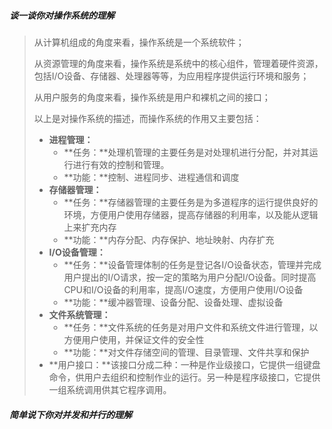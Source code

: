 ##### 谈一谈你对操作系统的理解

> 从计算机组成的角度来看，操作系统是一个系统软件；
>
> 从资源管理的角度来看，操作系统是系统中的核心组件，管理着硬件资源，包括I/O设备、存储器、处理器等等，为应用程序提供运行环境和服务；
>
> 从用户服务的角度来看，操作系统是用户和裸机之间的接口；
>
> 以上是对操作系统的描述，而操作系统的作用又主要包括：
>
> - **进程管理：**
>   - **任务：**处理机管理的主要任务是对处理机进行分配，并对其运行进行有效的控制和管理。
>   - **功能：**控制、进程同步、进程通信和调度
> - **存储器管理：**
>   - **任务：**存储器管理的主要任务是为多道程序的运行提供良好的环境，方便用户使用存储器，提高存储器的利用率，以及能从逻辑上来扩充内存
>   - **功能：**内存分配、内存保护、地址映射、内存扩充
> - **I/O设备管理：**
>   - **任务：**设备管理体制的任务是登记各I/O设备状态，管理并完成用户提出的I/O请求，按一定的策略为用户分配I/O设备。同时提高CPU和I/O设备的利用率，提高I/O速度，方便用户使用I/O设备
>   - **功能：**缓冲器管理、设备分配、设备处理、虚拟设备
> - **文件系统管理：**
>   - **任务：**文件系统的任务是对用户文件和系统文件进行管理，以方便用户使用，并保证文件的安全性
>   - **功能：**对文件存储空间的管理、目录管理、文件共享和保护
> - **用户接口：**该接口分成二种：一种是作业级接口，它提供一组键盘命令，供用户去组织和控制作业的运行。另一种是程序级接口，它提供一组系统调用供其它程序调用。



##### 简单说下你对并发和并行的理解

> 
